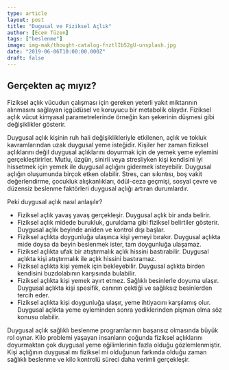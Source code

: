 ```yaml
---
type: article
layout: post
title: "Dugusal ve Fiziksel Açlık"
author: [Ecem Tüzen]
tags: ["beslenme"]
image: img-mak/thought-catalog-fnztlIb52gU-unsplash.jpg
date: "2019-06-06T10:00:00.000Z"
draft: false
---
```


## Gerçekten aç mıyız?

Fiziksel açlık vücudun çalışması için gereken yeterli yakıt miktarının alınmasını sağlayan içgüdüsel ve koruyucu bir metabolik olaydır. Fiziksel açlık vücut kimyasal parametrelerinde örneğin kan şekerinin düşmesi gibi değişiklikler gösterir.

Duygusal açlık kişinin ruh hali değişiklikleriyle etkilenen, açlık ve tokluk kavramlarından uzak duygusal yeme isteğidir. Kişiler her zaman fiziksel açlıklarını değil duygusal açlıklarını doyurmak için de yemek yeme eylemini gerçekleştirirler. Mutlu, üzgün, sinirli veya stresliyken kişi kendisini iyi hissetmek için yemek ile duygusal açlığını gidermek isteyebilir. Duygusal açlığın oluşumunda birçok etken olabilir. Stres, can sıkıntısı, boş vakit değerlendirme, çocukluk alışkanlıkları, ödül-ceza geçmişi, sosyal çevre ve düzensiz beslenme faktörleri duygusal açlığı artıran durumlardır.

Peki duygusal açlık nasıl anlaşılır?

- Fiziksel açlık yavaş yavaş gerçekleşir. Duygusal açlık bir anda belirir.
- Fiziksel açlık midede burukluk, guruldama gibi fiziksel belirtiler gösterir. Duygusal açlık beyinde aniden ve kontrol dışı başlar.
- Fiziksel açlıkta doygunluğa ulaşınca kişi yemeyi bırakır. Duygusal açlıkta mide doysa da beyin beslenmek ister, tam doygunluğa ulaşamaz.
- Fiziksel açlıkta ufak bir atıştırmalık açlık hissini bastırabilir. Duygusal açlıkta kişi atıştırmalık ile açlık hissini bastıramaz.
- Fiziksel açlıkta kişi yemek için bekleyebilir. Duygusal açlıkta birden kendisini buzdolabının karşısında bulabilir.
- Fiziksel açlıkta kişi yemek ayırt etmez. Sağlıklı besinlerle doyuma ulaşır. Duygusal açlıkta kişi spesifik, canının çektiği ve sağlıksız besinlerden tercih eder.
- Fiziksel açlıkta kişi doygunluğa ulaşır, yeme ihtiyacını karşılamış olur. Duygusal açlıkta yeme eyleminden sonra yediklerinden pişman olma söz konusu olabilir.

Duygusal açlık sağlıklı beslenme programlarının başarısız olmasında büyük rol oynar. Kilo problemi yaşayan insanların çoğunda fiziksel açlıklarını doyurmaktan çok duygusal yeme eğilimlerinin fazla olduğu gözlemlenmiştir. Kişi açlığının duygusal mı fiziksel mi olduğunun farkında olduğu zaman sağlıklı beslenme ve kilo kontrolü süreci daha verimli gerçekleşir.
